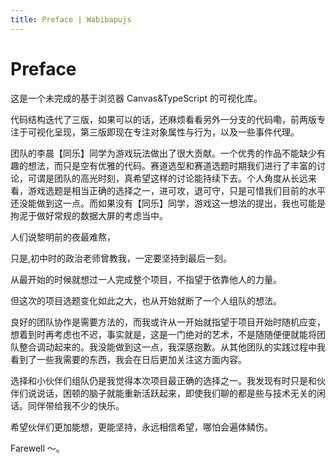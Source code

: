 ```yaml
---
title: Preface | Wabibapujs
---
```


# Preface

这是一个未完成的基于浏览器 Canvas&TypeScript 的可视化库。

代码结构迭代了三版，如果可以的话，还麻烦看看另外一分支的代码嘞，前两版专注于可视化呈现，第三版即现在专注对象属性与行为，以及一些事件代理。

团队的李晨【同乐】同学为游戏玩法做出了很大贡献。一个优秀的作品不能缺少有趣的想法，而只是空有优雅的代码。赛道选型和赛道选题时期我们进行了丰富的讨论，可谓是团队的高光时刻，真希望这样的讨论能持续下去。个人角度从长远来看，游戏选题是相当正确的选择之一，进可攻，退可守，只是可惜我们目前的水平还没能做到这一点。而如果没有【同乐】同学，游戏这一想法的提出，我也可能是拘泥于做好常规的数据大屏的考虑当中。

人们说黎明前的夜最难熬，

只是,初中时的政治老师曾教我，一定要坚持到最后一刻。

从最开始的时候就想过一人完成整个项目，不指望于依靠他人的力量。

但这次的项目选题变化如此之大，也从开始就断了一个人组队的想法。

良好的团队协作是需要方法的，而我或许从一开始就指望于项目开始时随机应变，想着到时再考虑也不迟，事实就是，这是一门绝对的艺术，不是随随便便就能将团队整合调动起来的。我没能做到这一点，我深感抱歉。从其他团队的实践过程中我看到了一些我需要的东西，我会在日后更加关注这方面内容。

选择和小伙伴们组队仍是我觉得本次项目最正确的选择之一。我发现有时只是和伙伴们说说话，困顿的脑子就能重新活跃起来，即使我们聊的都是些与技术无关的闲话。同伴带给我不少的快乐。

希望伙伴们更加能想，更能坚持，永远相信希望，哪怕会遍体鳞伤。

Farewell ～。
